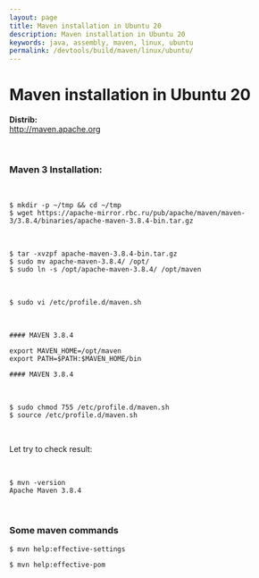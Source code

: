 ```yaml
---
layout: page
title: Maven installation in Ubuntu 20
description: Maven installation in Ubuntu 20
keywords: java, assembly, maven, linux, ubuntu
permalink: /devtools/build/maven/linux/ubuntu/
---
```


# Maven installation in Ubuntu 20

<strong>Distrib:</strong><br/>
http://maven.apache.org

<br/>

### Maven 3 Installation:

<br/>

    $ mkdir -p ~/tmp && cd ~/tmp
    $ wget https://apache-mirror.rbc.ru/pub/apache/maven/maven-3/3.8.4/binaries/apache-maven-3.8.4-bin.tar.gz

<br/>

    $ tar -xvzpf apache-maven-3.8.4-bin.tar.gz
    $ sudo mv apache-maven-3.8.4/ /opt/
    $ sudo ln -s /opt/apache-maven-3.8.4/ /opt/maven

<br/>

    $ sudo vi /etc/profile.d/maven.sh

<br/>

```
#### MAVEN 3.8.4

export MAVEN_HOME=/opt/maven
export PATH=$PATH:$MAVEN_HOME/bin

#### MAVEN 3.8.4
```

<br/>

```
$ sudo chmod 755 /etc/profile.d/maven.sh
$ source /etc/profile.d/maven.sh
```

<br/>

Let try to check result:

<br/>

    $ mvn -version
    Apache Maven 3.8.4


<br/>

### Some maven commands

    $ mvn help:effective-settings

    $ mvn help:effective-pom

<!--

    $ mvn clean install

-->